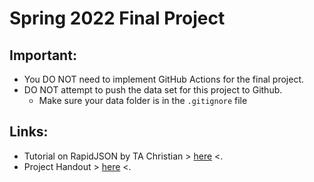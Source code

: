 # Spring 2022 Final Project 

## Important:

- You DO NOT need to implement GitHub Actions for the final project.  
- DO NOT attempt to push the data set for this project to Github.  
  - Make sure your data folder is in the `.gitignore` file

## Links:

- Tutorial on RapidJSON by TA Christian > [here](https://github.com/Gouldilocks/rapidTutorial) <. 
- Project Handout > [here](https://docs.google.com/document/d/1210mEIwg2rVnId4POk5gmaWFZ3mD27dts4Kwh4RTBbA/edit?usp=sharing) <.
